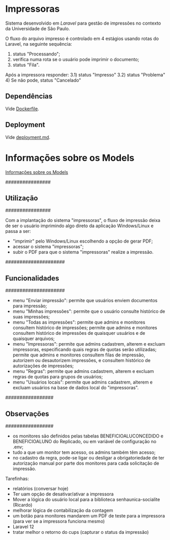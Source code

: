 # Impressoras

Sistema desenvolvido em *Laravel* para gestão de impressões no contexto da Universidade de São Paulo.

O fluxo do arquivo impresso é controlado em 4 estágios usando rotas do Laravel, na seguinte sequência:

1) status "Processando";
2) verifica numa rota se o usuário pode imprimir o documento;
3) status "Fila".

Após a impressora responder:
 3.1) status "Impresso"
 3.2) status "Problema"
4) Se não pode, status "Cancelado"

## Dependências
Vide [Dockerfile](Dockerfile).

## Deployment
Vide [deployment.md](deployment.md).

# Informações sobre os Models
[Informações sobre os Models](models.md)


################
## Utilização ##
################

Com a implantação do sistema "impressoras", o fluxo de impressão deixa de ser o usuário imprimindo algo direto da aplicação Windows/Linux e passa a ser:
- "imprimir" pelo Windows/Linux escolhendo a opção de gerar PDF;
- acessar o sistema "impressoras";
- subir o PDF para que o sistema "impressoras" realize a impressão.


#####################
## Funcionalidades ##
#####################

- menu "Enviar impressão": permite que usuários enviem documentos para impressão;
- menu "Minhas impressões": permite que o usuário consulte histórico de suas impressões;
- menu "Todas as impressões": permite que admins e monitores consultem histórico de impressões;
                              permite que admins e monitores consultem histórico de impressões de quaisquer usuários e de quaisquer arquivos;
- menu "Impressoras": permite que admins cadastrem, alterem e excluam impressoras, especificando quais regras de quotas serão utilizadas;
                      permite que admins e monitores consultem filas de impressão, autorizem ou desautorizem impressões, e consultem histórico de autorizações de impressões;
- menu "Regras": permite que admins cadastrem, alterem e excluam regras de quotas para grupos de usuários;
- menu "Usuários locais": permite que admins cadastrem, alterem e excluam usuários na base de dados local do "impressoras".


#################
## Observações ##
#################

- os monitores são definidos pelas tabelas BENEFICIOALUCONCEDIDO e BENEFICIOALUNO do Replicado, ou em variável de configuração no .env;
- tudo a que um monitor tem acesso, os admins também têm acesso;
- no cadastro da regra, pode-se ligar ou desligar a obrigatoriedade de ter autorização manual por parte dos monitores para cada solicitação de impressão.


Tarefinhas:

- relatórios (conversar hoje)
- Ter uam opção de desativar/ativar a impressora 
- Mover a lógica do usuário local para a biblioteca senhaunica-socialite (Ricardo)
- melhorar lógica de contabilização da contagem 
- um botão para monitores mandarem um PDF de teste para a impressora (para ver se a impressora funciona mesmo)
- Laravel 12
- tratar melhor o retorno do cups (capturar o status da impressão)
